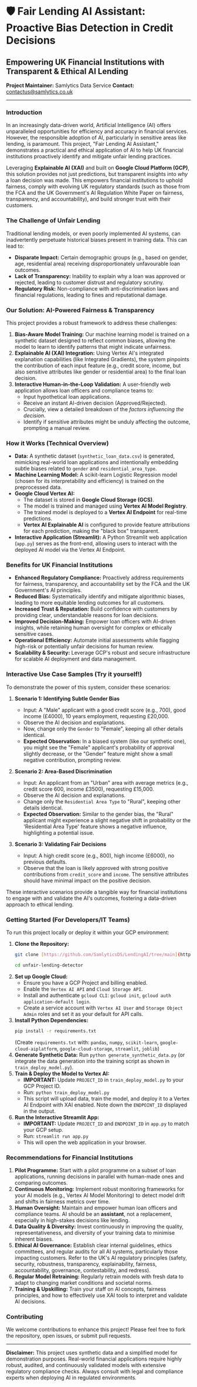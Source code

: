# 🛡️ Fair Lending AI Assistant: Proactive Bias Detection in Credit Decisions

## Empowering UK Financial Institutions with Transparent & Ethical AI Lending

**Project Maintainer:** Samlytics Data Service
**Contact:** contactus@samlytics.co.uk

---

### Introduction

In an increasingly data-driven world, Artificial Intelligence (AI) offers unparalleled opportunities for efficiency and accuracy in financial services. However, the responsible adoption of AI, particularly in sensitive areas like lending, is paramount. This project, "Fair Lending AI Assistant," demonstrates a practical and ethical application of AI to help UK financial institutions proactively identify and mitigate unfair lending practices.

Leveraging **Explainable AI (XAI)** and built on **Google Cloud Platform (GCP)**, this solution provides not just predictions, but transparent insights into *why* a loan decision was made. This empowers financial institutions to uphold fairness, comply with evolving UK regulatory standards (such as those from the FCA and the UK Government's AI Regulation White Paper on fairness, transparency, and accountability), and build stronger trust with their customers.

### The Challenge of Unfair Lending

Traditional lending models, or even poorly implemented AI systems, can inadvertently perpetuate historical biases present in training data. This can lead to:
* **Disparate Impact:** Certain demographic groups (e.g., based on gender, age, residential area) receiving disproportionately unfavourable loan outcomes.
* **Lack of Transparency:** Inability to explain why a loan was approved or rejected, leading to customer distrust and regulatory scrutiny.
* **Regulatory Risk:** Non-compliance with anti-discrimination laws and financial regulations, leading to fines and reputational damage.

### Our Solution: AI-Powered Fairness & Transparency

This project provides a robust framework to address these challenges:

1.  **Bias-Aware Model Training:** Our machine learning model is trained on a synthetic dataset designed to reflect common biases, allowing the model to learn to identify patterns that might indicate unfairness.
2.  **Explainable AI (XAI) Integration:** Using Vertex AI's integrated explanation capabilities (like Integrated Gradients), the system pinpoints the contribution of each input feature (e.g., credit score, income, but also sensitive attributes like gender or residential area) to the final loan decision.
3.  **Interactive Human-in-the-Loop Validation:** A user-friendly web application allows loan officers and compliance teams to:
    * Input hypothetical loan applications.
    * Receive an instant AI-driven decision (Approved/Rejected).
    * Crucially, view a detailed breakdown of the *factors influencing the decision*.
    * Identify if sensitive attributes might be unduly affecting the outcome, prompting a manual review.

### How it Works (Technical Overview)

* **Data:** A synthetic dataset (`synthetic_loan_data.csv`) is generated, mimicking real-world loan applications and intentionally embedding subtle biases related to `gender` and `residential_area_type`.
* **Machine Learning Model:** A scikit-learn Logistic Regression model (chosen for its interpretability and efficiency) is trained on the preprocessed data.
* **Google Cloud Vertex AI:**
    * The dataset is stored in **Google Cloud Storage (GCS)**.
    * The model is trained and managed using **Vertex AI Model Registry**.
    * The trained model is deployed to a **Vertex AI Endpoint** for real-time predictions.
    * **Vertex AI Explainable AI** is configured to provide feature attributions for each prediction, making the "black box" transparent.
* **Interactive Application (Streamlit):** A Python Streamlit web application (`app.py`) serves as the front-end, allowing users to interact with the deployed AI model via the Vertex AI Endpoint.

### Benefits for UK Financial Institutions

* **Enhanced Regulatory Compliance:** Proactively address requirements for fairness, transparency, and accountability set by the FCA and the UK Government's AI principles.
* **Reduced Bias:** Systematically identify and mitigate algorithmic biases, leading to more equitable lending outcomes for all customers.
* **Increased Trust & Reputation:** Build confidence with customers by providing clear, understandable reasons for loan decisions.
* **Improved Decision-Making:** Empower loan officers with AI-driven insights, while retaining human oversight for complex or ethically sensitive cases.
* **Operational Efficiency:** Automate initial assessments while flagging high-risk or potentially unfair decisions for human review.
* **Scalability & Security:** Leverage GCP's robust and secure infrastructure for scalable AI deployment and data management.

### Interactive Use Case Samples (Try it yourself!)

To demonstrate the power of this system, consider these scenarios:

1.  **Scenario 1: Identifying Subtle Gender Bias**
    * Input: A "Male" applicant with a good credit score (e.g., 700), good income (£4000), 10 years employment, requesting £20,000.
    * Observe the AI decision and explanations.
    * Now, change only the `Gender` to "Female", keeping all other details identical.
    * **Expected Observation:** In a biased system (like our synthetic one), you might see the "Female" applicant's probability of approval slightly decrease, or the "Gender" feature might show a small negative contribution, prompting review.

2.  **Scenario 2: Area-Based Discrimination**
    * Input: An applicant from an "Urban" area with average metrics (e.g., credit score 600, income £3500), requesting £15,000.
    * Observe the AI decision and explanations.
    * Change only the `Residential Area Type` to "Rural", keeping other details identical.
    * **Expected Observation:** Similar to the gender bias, the "Rural" applicant might experience a slight negative shift in probability or the 'Residential Area Type' feature shows a negative influence, highlighting a potential issue.

3.  **Scenario 3: Validating Fair Decisions**
    * Input: A high credit score (e.g., 800), high income (£6000), no previous defaults.
    * Observe that the loan is likely approved with strong positive contributions from `credit_score` and `income`. The sensitive attributes should have minimal impact on the positive decision.

These interactive scenarios provide a tangible way for financial institutions to engage with and validate the AI's outcomes, fostering a data-driven approach to ethical lending.

### Getting Started (For Developers/IT Teams)

To run this project locally or deploy it within your GCP environment:

1.  **Clone the Repository:**
    ```bash
    git clone [https://github.com/SamlyticsDS/LendingAI/tree/main](https://github.com/SamlyticsDS/LendingAI/tree/main)
    
    cd unfair-lending-detector
    ```
2.  **Set up Google Cloud:**
    * Ensure you have a GCP Project and billing enabled.
    * Enable the `Vertex AI API` and `Cloud Storage API`.
    * Install and authenticate `gcloud CLI`: `gcloud init`, `gcloud auth application-default login`.
    * Create a service account with `Vertex AI User` and `Storage Object Admin` roles and set it as your default for API calls.
3.  **Install Python Dependencies:**
    ```bash
    pip install -r requirements.txt
    ```
    (Create `requirements.txt` with: `pandas`, `numpy`, `scikit-learn`, `google-cloud-aiplatform`, `google-cloud-storage`, `streamlit`, `joblib`)
4.  **Generate Synthetic Data:**
    Run `python generate_synthetic_data.py` (or integrate the data generation into the training script as shown in `train_deploy_model.py`).
5.  **Train & Deploy the Model to Vertex AI:**
    * **IMPORTANT:** Update `PROJECT_ID` in `train_deploy_model.py` to your GCP Project ID.
    * Run: `python train_deploy_model.py`
    * This script will upload data, train the model, and deploy it to a Vertex AI Endpoint with XAI enabled. Note down the `ENDPOINT_ID` displayed in the output.
6.  **Run the Interactive Streamlit App:**
    * **IMPORTANT:** Update `PROJECT_ID` and `ENDPOINT_ID` in `app.py` to match your GCP setup.
    * Run: `streamlit run app.py`
    * This will open the web application in your browser.

### Recommendations for Financial Institutions

1.  **Pilot Programme:** Start with a pilot programme on a subset of loan applications, running decisions in parallel with human-made ones and comparing outcomes.
2.  **Continuous Monitoring:** Implement robust monitoring frameworks for your AI models (e.g., Vertex AI Model Monitoring) to detect model drift and shifts in fairness metrics over time.
3.  **Human Oversight:** Maintain and empower human loan officers and compliance teams. AI should be an **assistant**, not a replacement, especially in high-stakes decisions like lending.
4.  **Data Quality & Diversity:** Invest continuously in improving the quality, representativeness, and diversity of your training data to minimise inherent biases.
5.  **Ethical AI Governance:** Establish clear internal guidelines, ethics committees, and regular audits for all AI systems, particularly those impacting customers. Refer to the UK's AI regulatory principles (safety, security, robustness, transparency, explainability, fairness, accountability, governance, contestability, and redress).
6.  **Regular Model Retraining:** Regularly retrain models with fresh data to adapt to changing market conditions and societal norms.
7.  **Training & Upskilling:** Train your staff on AI concepts, fairness principles, and how to effectively use XAI tools to interpret and validate AI decisions.

### Contributing

We welcome contributions to enhance this project! Please feel free to fork the repository, open issues, or submit pull requests.

---

**Disclaimer:** This project uses synthetic data and a simplified model for demonstration purposes. Real-world financial applications require highly robust, audited, and continuously validated models with extensive regulatory compliance checks. Always consult with legal and compliance experts when deploying AI in regulated environments.
